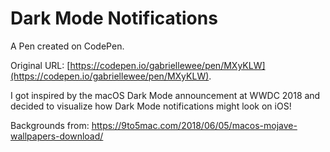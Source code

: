 # Dark Mode Notifications

A Pen created on CodePen.

Original URL: [https://codepen.io/gabriellewee/pen/MXyKLW](https://codepen.io/gabriellewee/pen/MXyKLW).

I got inspired by the macOS Dark Mode announcement at WWDC 2018 and decided to visualize how Dark Mode notifications might look on iOS!

Backgrounds from: https://9to5mac.com/2018/06/05/macos-mojave-wallpapers-download/